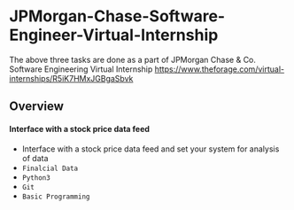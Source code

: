 # JPMorgan-Chase-Software-Engineer-Virtual-Internship
The above three tasks are done as a part of JPMorgan Chase & Co. Software Engineering Virtual Internship
https://www.theforage.com/virtual-internships/R5iK7HMxJGBgaSbvk
## Overview

#### Interface with a stock price data feed 
- Interface with a stock price data feed and set your system for analysis of data
- `Finalcial Data` 
- `Python3`
- `Git`
- `Basic Programming`
